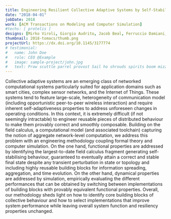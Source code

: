 ```yaml
---
title: Engineering Resilient Collective Adaptive Systems by Self-Stabilisation
date: "2018-04-01"
jobDate: 2018
work: [ACM Transactions on Modeling and Computer Simulation]
#techs: [ protelis ]
designs: [Mirko Viroli, Giorgio Audrito, Jacob Beal, Ferruccio Damiani, Danilo Pianini]
thumbnail: 2018-tomacs/thumb.png
projectUrl: https://dx.doi.org/10.1145/3177774
# testimonial:
#   name: John Doe
#   role: CEO @Example
#   image: sample-project/john.jpg
#   text: Prow scuttle parrel provost Sail ho shrouds spirits boom mizzenmast yardarm. Pinnace holystone mizzenmast quarter crow's nest nipperkin
---
```


Collective adaptive systems are an emerging class of networked computational systems particularly suited for application domains such as smart cities, complex sensor networks, and the Internet of Things. These systems tend to feature large-scale, heterogeneity of communication model (including opportunistic peer-to-peer wireless interaction) and require inherent self-adaptiveness properties to address unforeseen changes in operating conditions. In this context, it is extremely difficult (if not seemingly intractable) to engineer reusable pieces of distributed behaviour to make them provably correct and smoothly composable. Building on the field calculus, a computational model (and associated toolchain) capturing the notion of aggregate network-level computation, we address this problem with an engineering methodology coupling formal theory and computer simulation. On the one hand, functional properties are addressed by identifying the largest-to-date field calculus fragment generating self-stabilising behaviour, guaranteed to eventually attain a correct and stable final state despite any transient perturbation in state or topology and including highly reusable building blocks for information spreading, aggregation, and time evolution. On the other hand, dynamical properties are addressed by simulation, empirically evaluating the different performances that can be obtained by switching between implementations of building blocks with provably equivalent functional properties. Overall, our methodology sheds light on how to identify core building blocks of collective behaviour and how to select implementations that improve system performance while leaving overall system function and resiliency properties unchanged.
